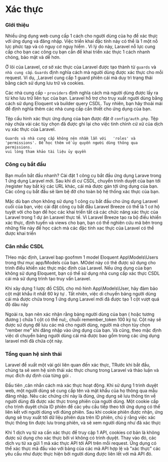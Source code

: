 # Xác thực 


### GIới thiệu 

Nhiều ứng dụng web cung cấp 1 cách cho người dùng của họ để xác thực với ứng dụng và đăng nhập. Việc triển khai đặc tính này có thể là 1 một nỗ lực phức tạp và có nguy cơ nguy hiểm . Vì lý do này, Laravel nỗ lực cung cấp cho bạn cac công cụ bạn cần để khai triển xác thực 1 cách nhanh chóng, bảo mật và dễ hơn. 

Ở lõi của Laravel, cơ sở xác thực của Laravel được tạo thành từ `guards` và `nhà cung cấp`. `Guards` định nghĩa cách mà người dùng được xác thực cho mỗi request. Ví dụ, ,Laravel cung cấp 1 guard phiên cái mà duy trì trạng thái bằng cách sử dụng lưu trữ và cookies. 

Các nhà cung cấp - `providers` định nghĩa cách mà người dùng được lấy ra từ kho lưu trữ liên tục của bạn. Laravel hỗ trợ cho truy xuất người dùng bằng cách sử dụng Eloquent và builder query CSDL. Tuy nhiên, bạn hãy thoải mái để định nghĩa thêm các nhà cung cấp cần thiết cho ứng dụng của bạn.

Tệp cấu hình xác thực ứng dụng của bạn được đặt ở `config/auth.php`. Tệp này chứa vài các tùy chọn đã được ghi lại cho việc tinh chỉnh cử xử của dịch vụ xác thực của Laravel.

    Guards và nhà cung cấp không nên nhầm lẫn với   'roles' và 'permissions'. Để học thêm về ủy quyền người dùng thông qua permissions. 
    vui lòng tham khảo tài liệu ủy quyền 

### Công cụ bắt đầu 

Bạn muốn bắt đầu nhanh? Cài đặt 1 công cụ bắt đầu ứng dụng Larave trong 1 ứng dụng Laravel mới. Sau khi di cư CSDL, chuyển trinh duyệt của bạn tới /register hay bất kỳ các URL khác, cái mà được gán tới ứng dụng của bạn. Các công cụ bắt đầu sẽ làm bệ đỡ cho toàn bộ hệ thống xác thực của bạn. 

Mặc dù bạn chọn không sử dụng 1 công cụ bắt đầu cho ứng dụng Laravel cuối của bạn, việc cài đặt công cụ bắt đầu Laravel Breeze có thể là 1 cơ hộ tuyệt vời cho bạn để học các khai triển tất cả các chức năng xác thực của Laravel trong 1 dự án Laravel thực tế. Vì Laravel Breeze tạo ra bộ điều khiển xác thực, định tuyến và views cho bạn, bạn có thể nghiên cứu mã bên trong những file này để học cách mà các đặc tính xac thực của Laravel có thể được khai triển 

### Cân nhắc CSDL 
THeo mặc định, Laravel bap goofmm 1 model Eloquent App\Models\Users trong thư mục app/Models của bạn. MOdel này có thê được sử dụng cho trình điều khiển xác thực mặc định của Laravel. Nếu ứng dụng của bạn không sử dụng Eloquent, bạn có thể sử dụng nhà cung cấp xác thực CSDL cái mà sử dụng trình tạo truy vấn Laravel. 

Khi xây dựng 1 lược đồ CSDL cho mô hình App\Models\User, hãy đảm bảo cột mật khẩu ít nhất 60  ký tự . Tất nhiên, việc di chuyển bảng ngưởi dùng cái mà được chứa trong 1 ứng dụng Laravel mới đã được tạo 1 cột vượt quá độ dàu này 


Ngoài ra, bạn nên xác nhận rằng bảng người dùng của bạn ( hoặc tương đương ) chứa 1 cột có thể nul;, chuỗi remember_token 100 ký tự. Cột này sẽ được sử dụng để lưu các mã cho người dùng, người mà chọn tùy chọn "rember me" khi đăng nhập vào ứng dụng của bạn. Và cũng, theo mặc định việc di chuyển bảng người dùng cái mà được bao gồm trong các ứng dụng laravel mới đã chứa cột này.

### Tổng quan hệ sinh thái 

Laravel đề xuất một vài gói liên quan đến xác thực, TRước khi bắt đầu, chúng ta sẽ xem hệ sinh thái xác thực chung trong Laravel và thảo luận và mục đích dự định của từng gói .
 
Đầu tiên ,cân nhắn cách mà xác thực hoạt động. Khi sử dụng 1 trình duyệt web, một người dùng sẽ cung cấp tên và mật khẩu của họ thông qua mẫu đăng nhập.  Nêu các chứng chỉ này là đúng, ứng dụng sẽ lưu thông tin về người dùng đã được xác thực trong phiên của người dùng. Một cookie cấp cho trình duyêt chứa ID phiên để các yêu cầu tiếp theo tới ứng dụng có thể liên kết với người dùng với đúng phiên. Sau khi cookie phiên được nhận, ứng dụng sẽ truy xuất tới dữ liệu phiên dựa trên ID phiên, chú ý rằng việc xác thực thông tin được lưu trong phiên, và sẽ xem người dùng như đã xác thực 

Khi 1 dịch vụ từ xa cần xác thực để truy cập 1 API, cookies cơ bản là không được sử dụng cho xác thực bởi vì không có trình duyệt. Thay vào đó, các dịch vụ từ xa gửi 1 mã xác thực API tới API trên mỗi request. Ứng dụng có thể xác thực mã đầu vào với bảng của các mã API hợp lệ và "xác thực" các yêu cầu như được thực hiện bởi người dùng được liên lết với mã API đó.
